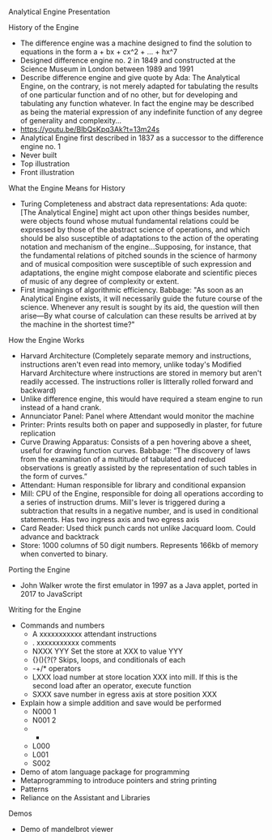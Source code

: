 Analytical Engine Presentation

History of the Engine
* The difference engine was a machine designed to find the solution to equations in the form a + bx + cx^2 + ... + hx^7
* Designed difference engine no. 2 in 1849 and constructed at the Science Museum in London between 1989 and 1991
* Describe difference engine and give quote by Ada: The Analytical Engine, on the contrary, is not merely adapted for tabulating the results of one particular function and of no other, but for developing and tabulating any function whatever. In fact the engine may be described as being the material expression of any indefinite function of any degree of generality and complexity…
* https://youtu.be/BlbQsKpq3Ak?t=13m24s
* Analytical Engine first described in 1837 as a successor to the difference engine no. 1
* Never built
* Top illustration
* Front illustration

What the Engine Means for History
* Turing Completeness and abstract data representations: Ada quote: [The Analytical Engine] might act upon other things besides number, were objects found whose mutual fundamental relations could be expressed by those of the abstract science of operations, and which should be also susceptible of adaptations to the action of the operating notation and mechanism of the engine...Supposing, for instance, that the fundamental relations of pitched sounds in the science of harmony and of musical composition were susceptible of such expression and adaptations, the engine might compose elaborate and scientific pieces of music of any degree of complexity or extent.
* First imaginings of algorithmic efficiency. Babbage: "As soon as an Analytical Engine exists, it will necessarily guide the future course of the science. Whenever any result is sought by its aid, the question will then arise—By what course of calculation can these results be arrived at by the machine in the shortest time?"

How the Engine Works
* Harvard Architecture (Completely separate memory and instructions, instructions aren't even read into memory, unlike today's Modified Harvard Architecture where instructions are stored in memory but aren't readily accessed. The instructions roller is litterally rolled forward and backward)
* Unlike difference engine, this would have required a steam engine to run instead of a hand crank.
* Annunciator Panel: Panel where Attendant would monitor the machine
* Printer: Prints results both on paper and supposedly in plaster, for future replication
* Curve Drawing Apparatus: Consists of a pen hovering above a sheet, useful for drawing function curves. Babbage: “The discovery of laws from the examination of a multitude of tabulated and reduced observations is greatly assisted by the representation of such tables in the form of curves.”
* Attendant: Human responsible for library and conditional expansion
* Mill: CPU of the Engine, responsible for doing all operations according to a series of instruction drums. Mill's lever is triggered during a subtraction that results in a negative number, and is used in conditional statements. Has two ingress axis and two egress axis
* Card Reader: Used thick punch cards not unlike Jacquard loom. Could advance and backtrack
* Store: 1000 columns of 50 digit numbers. Represents 166kb of memory when converted to binary.

Porting the Engine
* John Walker wrote the first emulator in 1997 as a Java applet, ported in 2017 to JavaScript

Writing for the Engine
* Commands and numbers
	* A xxxxxxxxxxx attendant instructions
	* . xxxxxxxxxxx comments
	* NXXX YYY Set the store at XXX to value YYY
	* {}(){?(? Skips, loops, and conditionals of each
	* -+/* operators
	* LXXX load number at store location XXX into mill. If this is the second load after an operator, execute function
	* SXXX save number in egress axis at store position XXX
* Explain how a simple addition and save would be performed
	* N000 1
	* N001 2
	* +
	* L000
	* L001
	* S002
* Demo of atom language package for programming
* Metaprogramming to introduce pointers and string printing
* Patterns
* Reliance on the Assistant and Libraries

Demos
* Demo of mandelbrot viewer
